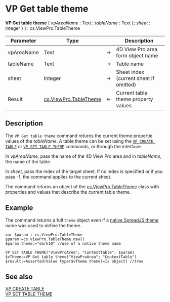 # VP Get table theme



<!-- REF #_method_.VP Get table theme.Syntax -->

**VP Get table theme** ( *vpAreaName* : Text ; *tableName* : Text {; *sheet* : Integer } ) : cs.ViewPro.TableTheme<!-- END REF -->

<!-- REF #_method_.VP Get table theme.Params -->

|Parameter|Type| |Description|
|---|---|---|---|
|vpAreaName |Text|->|4D View Pro area form object name|
|tableName|Text|->|Table name|
|sheet   |Integer|->|Sheet index (current sheet if omitted)|
|Result|[cs.ViewPro.TableTheme](../classes.md#tabletheme)|<-|Current table theme property values|<!-- END REF -->


## Description

The `VP Get table theme` command <!-- REF #_method_.VP Get table theme.Summary -->returns the current theme propertie values of the *tableName*<!-- END REF -->. A table theme can be set using the [`VP CREATE TABLE`](VP%20CREATE%20TABLE.md) or [`VP SET TABLE THEME`](VP%20SET%20TABLE%20THEME.md) commands, or through the interface. 

In *vpAreaName*, pass the name of the 4D View Pro area and in *tableName*, the name of the table. 

In *sheet*, pass the index of the target sheet. If no index is specified or if you pass -1, the command applies to the current sheet.

The command returns an object of the [cs.ViewPro.TableTheme](../classes.md#tabletheme) class with properties and values that describe the current table theme. 


## Example

The command returns a full `theme` object even if a [native SpreadJS theme](https://developer.mescius.com/spreadjs/api/classes/GC.Spread.Sheets.Tables.TableThemes) name was used to define the theme.

```4d
var $param : cs.ViewPro.TableTheme
$param:=cs.ViewPro.TableTheme.new()
$param.theme:="dark10" //use of a native theme name

VP SET TABLE THEME("ViewProArea"; "ContextTable"; $param)
$vTheme:=VP Get table theme("ViewProArea"; "ContextTable")
$result:=Asserted(Value type($vTheme.theme)=Is object) //true
```


## See also

[VP CREATE TABLE](VP%20CREATE%20TABLE.md)<br/>
[VP SET TABLE THEME](VP%20SET%20TABLE%20THEME.md)